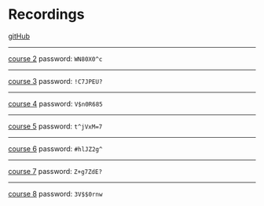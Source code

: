 # Recordings

[gitHub](https://github.com/acosse/Intro2MLSummer2022)

---

[course 2](https://nyu.zoom.us/rec/share/I9oq-E5H6j5-naymshGHgUSdg7QYnM2LUnTz2pRZuPjWpevz4eShWc4Mm4j9-CCk.QVU2WVz0BH3UVUDc)
password: `WN80X0^c`

---

[course 3](https://nyu.zoom.us/rec/share/ybtimo6ssa72G1GsP5o2ZSRfNXHm2H6xS2fzktPQY5wmTm6tpZpDkntO0a0qIHiB.ykRT9p6WMniOftk-)
password: `!C7JPEU?`

---

[course 4](https://nyu.zoom.us/rec/share/tLJFIoyj5IlaykPvf-M0M3m0eipAS9gyqQrUTSbsdbruaUzR_jncqdJeOa2EYKhG.aVE2Mp-mZH1Z5oJT)
password: `V$n0R685`

---

[course 5](https://nyu.zoom.us/rec/share/-l4kmhbPlV4B3jMlTKM6VuiRFg-YtsZ1RoCholBzF_uwzRdi2KEyJZhNIAlfU_Vz.yEBaU8E2kv3KyHbY)
password: `t^jVxM=7`

---

[course 6](https://nyu.zoom.us/rec/share/7aXea1IPDqea0v06IioNIYpLT5VWrd403JnXpCIbii_NX3PK3fCUphRdQsIqjr5l.24sFVGdYCpYbKIwE)
password: `#hlJZ2g^`

---

[course 7](https://nyu.zoom.us/rec/share/gphAFau86HuDK0VTvO_sLJS2kwPf7QkL2I8LJKhyeMGZZOgVhgOUYr0QZ234bI0r.B-_A9t_uLcKZc62M)
password: `Z+g7ZdE?`

---

[course 8](https://nyu.zoom.us/rec/share/-Uo1mUAbyRuT6w7mGg3fU1By16DBJpYQ5tPCJQq1abqI_aC52xFFa4_4SifHZqOJ.YQV4TAUibCse8LBl)
password: `3V$$0rnw`
